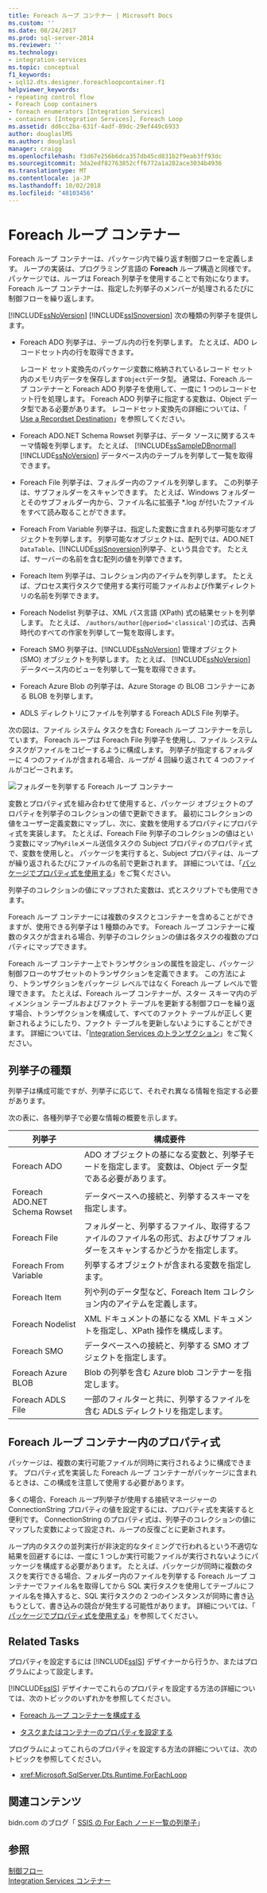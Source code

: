 ```yaml
---
title: Foreach ループ コンテナー | Microsoft Docs
ms.custom: ''
ms.date: 08/24/2017
ms.prod: sql-server-2014
ms.reviewer: ''
ms.technology:
- integration-services
ms.topic: conceptual
f1_keywords:
- sql12.dts.designer.foreachloopcontainer.f1
helpviewer_keywords:
- repeating control flow
- Foreach Loop containers
- foreach enumerators [Integration Services]
- containers [Integration Services], Foreach Loop
ms.assetid: dd6cc2ba-631f-4adf-89dc-29ef449c6933
author: douglaslMS
ms.author: douglasl
manager: craigg
ms.openlocfilehash: f3d67e256b6dca357db45cd831b2f9eab3ff93dc
ms.sourcegitcommit: 3da2edf82763852cff6772a1a282ace3034b4936
ms.translationtype: MT
ms.contentlocale: ja-JP
ms.lasthandoff: 10/02/2018
ms.locfileid: "48103456"
---
```

# <a name="foreach-loop-container"></a>Foreach ループ コンテナー
  Foreach ループ コンテナーは、パッケージ内で繰り返す制御フローを定義します。 ループの実装は、プログラミング言語の **Foreach** ループ構造と同様です。 パッケージでは、ループは Foreach 列挙子を使用することで有効になります。  Foreach ループ コンテナーは、指定した列挙子のメンバーが処理されるたびに制御フローを繰り返します。  
  
 [!INCLUDE[ssNoVersion](../../../includes/ssnoversion-md.md)] [!INCLUDE[ssISnoversion](../../../includes/ssisnoversion-md.md)] 次の種類の列挙子を提供します。  
  
-   Foreach ADO 列挙子は、テーブル内の行を列挙します。 たとえば、ADO レコードセット内の行を取得できます。  
  
     レコード セット変換先のパッケージ変数に格納されているレコード セット内のメモリ内データを保存します`Object`データ型。 通常は、Foreach ループ コンテナーと Foreach ADO 列挙子を使用して、一度に 1 つのレコードセット行を処理します。 Foreach ADO 列挙子に指定する変数は、Object データ型である必要があります。 レコードセット変換先の詳細については、「 [Use a Recordset Destination](../data-flow/recordset-destination.md)」を参照してください。  
  
-   Foreach ADO.NET Schema Rowset 列挙子は、データ ソースに関するスキーマ情報を列挙します。 たとえば、 [!INCLUDE[ssSampleDBnormal](../../includes/sssampledbnormal-md.md)] [!INCLUDE[ssNoVersion](../../../includes/ssnoversion-md.md)] データベース内のテーブルを列挙して一覧を取得できます。  
  
-   Foreach File 列挙子は、フォルダー内のファイルを列挙します。 この列挙子は、サブフォルダーをスキャンできます。 たとえば、Windows フォルダーとそのサブフォルダー内から、ファイル名に拡張子 *.log が付いたファイルをすべて読み取ることができます。  
  
-   Foreach From Variable 列挙子は、指定した変数に含まれる列挙可能なオブジェクトを列挙します。 列挙可能なオブジェクトは、配列では、ADO.NET `DataTable`、[!INCLUDE[ssISnoversion](../../../includes/ssisnoversion-md.md)]列挙子、という具合です。 たとえば、サーバーの名前を含む配列の値を列挙できます。  
  
-   Foreach Item 列挙子は、コレクション内のアイテムを列挙します。 たとえば、プロセス実行タスクで使用する実行可能ファイルおよび作業ディレクトリの名前を列挙できます。  
  
-   Foreach Nodelist 列挙子は、XML パス言語 (XPath) 式の結果セットを列挙します。 たとえば、 `/authors/author[@period='classical']`の式は、古典時代のすべての作家を列挙して一覧を取得します。  
  
-   Foreach SMO 列挙子は、[!INCLUDE[ssNoVersion](../../../includes/ssnoversion-md.md)] 管理オブジェクト (SMO) オブジェクトを列挙します。 たとえば、 [!INCLUDE[ssNoVersion](../../../includes/ssnoversion-md.md)] データベース内のビューを列挙して一覧を取得できます。  
  
-   Foreach Azure Blob の列挙子は、Azure Storage の BLOB コンテナーにある BLOB を列挙します。  
  
-   ADLS ディレクトリにファイルを列挙する Foreach ADLS File 列挙子。
  
 次の図は、ファイル システム タスクを含む Foreach ループ コンテナーを示しています。 Foreach ループは Foreach File 列挙子を使用し、ファイル システム タスクがファイルをコピーするように構成します。 列挙子が指定するフォルダーに 4 つのファイルが含まれる場合、ループが 4 回繰り返されて 4 つのファイルがコピーされます。  
  
 ![フォルダーを列挙する Foreach ループ コンテナー](../media/ssis-foreachloop.gif "フォルダーを列挙する Foreach ループ コンテナー")  
  
 変数とプロパティ式を組み合わせて使用すると、パッケージ オブジェクトのプロパティを列挙子のコレクションの値で更新できます。 最初にコレクションの値をユーザー定義変数にマップし、次に、変数を使用するプロパティにプロパティ式を実装します。 たとえば、Foreach File 列挙子のコレクションの値はという変数にマップ`MyFile`メール送信タスクの Subject プロパティのプロパティ式で、変数を使用しと。 パッケージを実行すると、Subject プロパティは、ループが繰り返されるたびにファイルの名前で更新されます。 詳細については、「[パッケージでプロパティ式を使用する](../expressions/use-property-expressions-in-packages.md)」をご覧ください。  
  
 列挙子のコレクションの値にマップされた変数は、式とスクリプトでも使用できます。  
  
 Foreach ループ コンテナーには複数のタスクとコンテナーを含めることができますが、使用できる列挙子は 1 種類のみです。 Foreach ループ コンテナーに複数のタスクが含まれる場合、列挙子のコレクションの値は各タスクの複数のプロパティにマップできます。  
  
 Foreach ループ コンテナー上でトランザクションの属性を設定し、パッケージ制御フローのサブセットのトランザクションを定義できます。 この方法により、トランザクションをパッケージ レベルではなく Foreach ループ レベルで管理できます。 たとえば、Foreach ループ コンテナーが、スター スキーマ内のディメンション テーブルおよびファクト テーブルを更新する制御フローを繰り返す場合、トランザクションを構成して、すべてのファクト テーブルが正しく更新されるようにしたり、ファクト テーブルを更新しないようにすることができます。 詳細については、「[Integration Services のトランザクション](../integration-services-transactions.md)」をご覧ください。  
  
## <a name="enumerator-types"></a>列挙子の種類  
 列挙子は構成可能ですが、列挙子に応じて、それぞれ異なる情報を指定する必要があります。  
  
 次の表に、各種列挙子で必要な情報の概要を示します。  
  
|列挙子|構成要件|  
|----------------|--------------------------------|  
|Foreach ADO|ADO オブジェクトの基になる変数と、列挙子モードを指定します。 変数は、Object データ型である必要があります。|  
|Foreach ADO.NET Schema Rowset|データベースへの接続と、列挙するスキーマを指定します。|  
|Foreach File|フォルダーと、列挙するファイル、取得するファイルのファイル名の形式、およびサブフォルダーをスキャンするかどうかを指定します。|  
|Foreach From Variable|列挙するオブジェクトが含まれる変数を指定します。|  
|Foreach Item|列や列のデータ型など、Foreach Item コレクション内のアイテムを定義します。|  
|Foreach Nodelist|XML ドキュメントの基になる XML ドキュメントを指定し、XPath 操作を構成します。|  
|Foreach SMO|データベースへの接続と、列挙する SMO オブジェクトを指定します。|  
|Foreach Azure BLOB|Blob の列挙を含む Azure blob コンテナーを指定します。|  
|Foreach ADLS File|一部のフィルターと共に、列挙するファイルを含む ADLS ディレクトリを指定します。|
  
## <a name="property-expressions-in-foreach-loop-containers"></a>Foreach ループ コンテナー内のプロパティ式  
 パッケージは、複数の実行可能ファイルが同時に実行されるように構成できます。 プロパティ式を実装した Foreach ループ コンテナーがパッケージに含まれるときは、この構成を注意して使用する必要があります。  
  
 多くの場合、Foreach ループ列挙子が使用する接続マネージャーの ConnectionString プロパティの値を設定するには、プロパティ式を実装すると便利です。 ConnectionString のプロパティ式は、列挙子のコレクションの値にマップした変数によって設定され、ループの反復ごとに更新されます。  
  
 ループ内のタスクの並列実行が非決定的なタイミングで行われるという不適切な結果を回避するには、一度に 1 つしか実行可能ファイルが実行されないようにパッケージを構成する必要があります。 たとえば、パッケージが同時に複数のタスクを実行できる場合、フォルダー内のファイルを列挙する Foreach ループ コンテナーでファイル名を取得してから SQL 実行タスクを使用してテーブルにファイル名を挿入すると、SQL 実行タスクの 2 つのインスタンスが同時に書き込もうとして、書き込みの競合が発生する可能性があります。 詳細については、「 [パッケージでプロパティ式を使用する](../expressions/use-property-expressions-in-packages.md)」を参照してください。  
  
## <a name="related-tasks"></a>Related Tasks  
 プロパティを設定するには [!INCLUDE[ssIS](../../../includes/ssis-md.md)] デザイナーから行うか、またはプログラムによって設定します。  
  
 [!INCLUDE[ssIS](../../../includes/ssis-md.md)] デザイナーでこれらのプロパティを設定する方法の詳細については、次のトピックのいずれかを参照してください。  
  
-   [Foreach ループ コンテナーを構成する](foreach-loop-container.md)  
  
-   [タスクまたはコンテナーのプロパティを設定する](../set-the-properties-of-a-task-or-container.md)  
  
 プログラムによってこれらのプロパティを設定する方法の詳細については、次のトピックを参照してください。  
  
-   <xref:Microsoft.SqlServer.Dts.Runtime.ForEachLoop>  
  
## <a name="related-content"></a>関連コンテンツ  
 bidn.com のブログ「 [SSIS の For Each ノード一覧の列挙子](http://go.microsoft.com/fwlink/?LinkId=220671)」  
  
## <a name="see-also"></a>参照  
 [制御フロー](control-flow.md)   
 [Integration Services コンテナー](integration-services-containers.md)  
  
  
